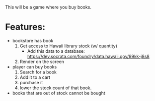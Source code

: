 This will be a game where you buy books.

# Features:

- bookstore has book
    1. Get access to Hawaii library stock (w/ quantity)
        - Add this data to a database: https://dev.socrata.com/foundry/data.hawaii.gov/99kk-j8s8
    2. Render on the screen
- player can buy books
    1. Search for a book
    2. Add it to a cart
    3. purchase it
    4. lower the stock count of that book.
- books that are out of stock cannot be bought